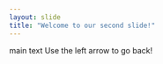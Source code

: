```yaml
---
layout: slide
title: "Welcome to our second slide!"
---
```

main text
Use the left arrow to go back!
